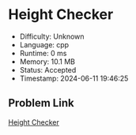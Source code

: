 # Height Checker

- Difficulty: Unknown
- Language: cpp
- Runtime: 0 ms
- Memory: 10.1 MB
- Status: Accepted
- Timestamp: 2024-06-11 19:46:25

## Problem Link
[Height Checker](https://leetcode.com/problems/height-checker)

